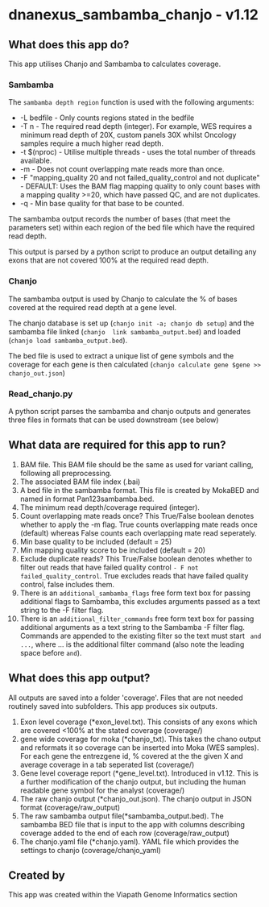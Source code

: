 # dnanexus_sambamba_chanjo - v1.12

## What does this app do?
This app utilises Chanjo and Sambamba to calculates coverage.

### Sambamba
The `sambamba depth region` function is used with the following arguments:

* -L bedfile    -   Only counts regions stated in the bedfile
* -T n -   The required read depth (integer). For example, WES requires a minimum read depth of 20X, custom panels 30X whilst Oncology samples require a much higher read depth.
* -t $(nproc)    -   Utilise multiple threads - uses the total number of threads available.
* -m    -   Does not count overlapping mate reads more than once.
* -F "mapping_quality 20 and not failed_quality_control and not duplicate"    - DEFAULT: Uses the BAM flag mapping quality to only count bases with a mapping quality >=20, which have passed QC, and are not duplicates.
* -q    -   Min base quality for that base to be counted.

The sambamba output records the number of bases (that meet the parameters set) within each region of the bed file which have the required read depth.

This output is parsed by a python script to produce an output detailing any exons that are not covered 100% at the required read depth.

### Chanjo
The sambamba output is used by Chanjo to calculate the % of bases covered at the required read depth at a gene level.

The chanjo database is set up (`chanjo init -a; chanjo db setup`) and the sambamba file linked (`chanjo  link sambamba_output.bed`) and loaded (`chanjo load sambamba_output.bed`).

The bed file is used to extract a unique list of gene symbols and the coverage for each gene is then calculated (`chanjo calculate gene $gene >> chanjo_out.json`)

### Read_chanjo.py
A python script parses the sambamba and chanjo outputs and generates three files in formats that can be used downstream (see below)

## What data are required for this app to run?
1. BAM file. This BAM file should be the same as used for variant calling, following all preprocessing.
2. The associated BAM file index (.bai)
3. A bed file in the sambamba format. This file is created by MokaBED and named in format Pan123sambamba.bed. 
4. The minimum read depth/coverage required (integer). 
5. Count overlapping mate reads once? This True/False boolean denotes whether to apply the -m flag. True counts overlapping mate reads once (default) whereas False counts each overlapping mate read seperately.
6. Min base quality to be included (default = 25)
7. Min mapping quality score to be included (default = 20)
8. Exclude duplicate reads? This True/False boolean denotes whether to filter out reads that have failed quality control `- F not failed_quality_control`. True excludes reads that have failed quality control, false includes them.
9. There is an `additional_sambamba_flags` free form text box for passing additional flags to Sambamba, this excludes arguments passed as a text string to the -F filter flag.
10. There is an `additional_filter_commands` free form text box for passing additional arguments as a text string to the Sambamba -F filter flag.  Commands are appended to the existing filter so the text must start ` and ...`, where ... is the additional filter command (also note the leading space before `and`). 

## What does this app output?
All outputs are saved into a folder 'coverage'. Files that are not needed routinely saved into subfolders.
This app produces six outputs.


1. Exon level coverage (*exon_level.txt). This consists of any exons which are covered <100% at the stated coverage (coverage/)
2. gene wide coverage for moka (*chanjo_txt). This takes the chano output and reformats it so coverage can be inserted into Moka (WES samples). For each gene the entrezgene id, % covered at the the given X and average coverage in a tab seperated list (coverage/)
3. Gene level coverage report (*gene_level.txt). Introduced in v1.12. This is a further modification of the chanjo output, but including the human readable gene symbol for the analyst (coverage/)
4. The raw chanjo output (*chanjo_out.json). The chanjo output in JSON format (coverage/raw_output)
5. The raw sambamba output file(*sambamba_output.bed). The sambamba BED file that is input to the app with columns describing coverage added to the end of each row (coverage/raw_output)
6. The chanjo.yaml file (*chanjo.yaml). YAML file which provides the settings to chanjo (coverage/chanjo_yaml)


## Created by
This app was created within the Viapath Genome Informatics section
